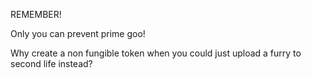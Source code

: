 REMEMBER!

Only you can prevent prime goo!

Why create a non fungible token when you could just upload a furry to second life instead?